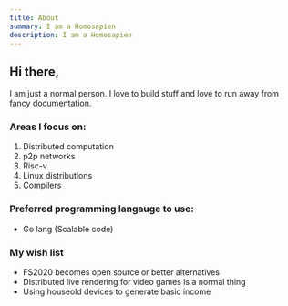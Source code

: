 ```yaml
---
title: About
summary: I am a Homosapien
description: I am a Homosapien 
---
```

## Hi there,
I am just a normal person.
I love to build stuff and love to run away from fancy documentation.

### Areas I focus on:
1. Distributed computation 
2. p2p networks 
3. Risc-v 
4. Linux distributions 
5. Compilers 

### Preferred programming langauge to use:
- Go lang (Scalable code) 

### My wish list
- FS2020 becomes open source or better alternatives  
- Distributed live rendering for video games is a normal thing 
- Using houseold devices to generate basic income

